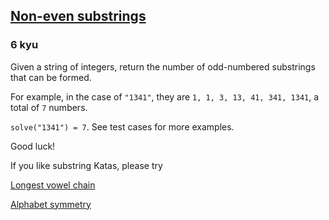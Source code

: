 <h2><a href=https://www.codewars.com/kata/59da47fa27ee00a8b90000b4/train/javascript target="_blank">Non-even substrings</a></h2><h3>6 kyu</h3><p>Given a string of integers, return the number of odd-numbered substrings that can be formed. </p><p>For example, in the case of <code>"1341"</code>, they are <code>1, 1, 3, 13, 41, 341, 1341</code>, a total of <code>7</code> numbers. </p><p><code>solve("1341") = 7</code>.  See test cases for more examples.</p><p>Good luck!</p><p>If you like substring Katas, please try </p><p><a href="https://www.codewars.com/kata/59c5f4e9d751df43cf000035" data-turbolinks="false" target="_blank">Longest vowel chain</a></p><p><a href="https://www.codewars.com/kata/59d9ff9f7905dfeed50000b0" data-turbolinks="false" target="_blank">Alphabet symmetry</a></p>